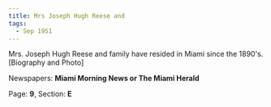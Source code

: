 ```yaml
---  
title: Mrs Joseph Hugh Reese and  
tags:  
  - Sep 1951  
---  
```

  
Mrs. Joseph Hugh Reese and family have resided in Miami since the 1890's. [Biography and Photo]  
  
Newspapers: **Miami Morning News or The Miami Herald**  
  
Page: **9**, Section: **E** 
